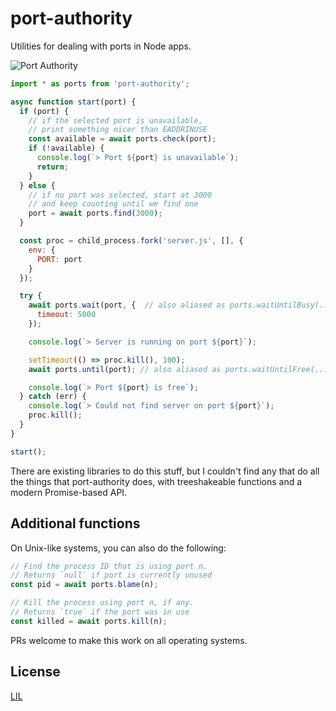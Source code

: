 # port-authority

Utilities for dealing with ports in Node apps.

![Port Authority](https://user-images.githubusercontent.com/1162160/36995526-4484c6ac-2082-11e8-9158-a3fb960a9586.jpg)

```js
import * as ports from 'port-authority';

async function start(port) {
  if (port) {
    // if the selected port is unavailable,
    // print something nicer than EADDRINUSE
    const available = await ports.check(port);
    if (!available) {
      console.log(`> Port ${port} is unavailable`);
      return;
    }
  } else {
    // if no port was selected, start at 3000
    // and keep counting until we find one
    port = await ports.find(3000);
  }

  const proc = child_process.fork('server.js', [], {
    env: {
      PORT: port
    }
  });

  try {
    await ports.wait(port, {  // also aliased as ports.waitUntilBusy(...)
      timeout: 5000
    });

    console.log(`> Server is running on port ${port}`);

    setTimeout(() => proc.kill(), 100);
    await ports.until(port); // also aliased as ports.waitUntilFree(...)

    console.log(`> Port ${port} is free`);
  } catch (err) {
    console.log(`> Could not find server on port ${port}`);
    proc.kill();
  }
}

start();
```

There are existing libraries to do this stuff, but I couldn't find any that do all the things that port-authority does, with treeshakeable functions and a modern Promise-based API.


## Additional functions

On Unix-like systems, you can also do the following:

```js
// Find the process ID that is using port n.
// Returns `null` if port is currently unused
const pid = await ports.blame(n);

// Kill the process using port n, if any.
// Returns `true` if the port was in use
const killed = await ports.kill(n);
```

PRs welcome to make this work on all operating systems.


## License

[LIL](LICENSE)